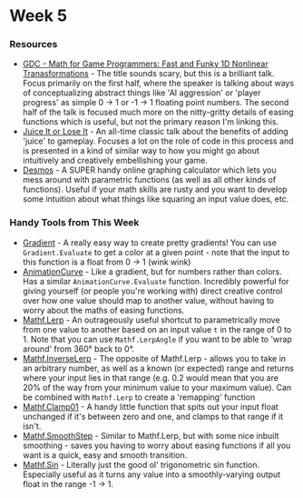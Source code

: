 # Week 5

### Resources

  * [GDC - Math for Game Programmers: Fast and Funky 1D Nonlinear Tranasformations](https://www.youtube.com/watch?v=mr5xkf6zSzk) - The title sounds scary, but this is a brilliant talk. Focus primarily on the first half, where the speaker is talking about ways of conceptualizing abstract things like 'AI aggression' or 'player progress' as simple 0 -> 1 or -1 -> 1 floating point numbers. The second half of the talk is focused much more on the nitty-gritty details of easing functions which is useful, but not the primary reason I'm linking this.
  * [Juice It or Lose It](https://www.youtube.com/watch?v=Fy0aCDmgnxg) - An all-time classic talk about the benefits of adding 'juice' to gameplay. Focuses a lot on the role of code in this process and is presented in a kind of similar way to how you might go about intuitively and creatively embellishing your game.
  * [Desmos](https://www.desmos.com/calculator) - A SUPER handy online graphing calculator which lets you mess around with parametric functions (as well as all other kinds of functions). Useful if your math skills are rusty and you want to develop some intuition about what things like squaring an input value does, etc.

### Handy Tools from This Week

  * [Gradient](https://docs.unity3d.com/ScriptReference/Gradient.html) - A really easy way to create pretty gradients! You can use `Gradient.Evaluate` to get a color at a given point - note that the input to this function is a float from 0 -> 1 (wink wink)
  * [AnimationCurve](https://docs.unity3d.com/ScriptReference/AnimationCurve.html) - Like a gradient, but for numbers rather than colors. Has a similar `AnimationCurve.Evaluate` function. Incredibly powerful for giving yourself (or people you're working with) direct creative control over how one value should map to another value, without having to worry about the maths of easing functions.
  * [Mathf.Lerp](https://docs.unity3d.com/ScriptReference/Mathf.Lerp.html) - An outrageously useful shortcut to parametrically move from one value to another based on an input value `t` in the range of 0 to 1. Note that you can use `Mathf.LerpAngle` if you want to be able to 'wrap around' from 360° back to 0°.
  * [Mathf.InverseLerp](https://docs.unity3d.com/ScriptReference/Mathf.InverseLerp.html) - The opposite of Mathf.Lerp - allows you to take in an arbitrary number, as well as a known (or expected) range and returns where your input lies in that range (e.g. 0.2 would mean that you are 20% of the way from your minimum value to your maximum value). Can be combined with `Mathf.Lerp` to create a 'remapping' function
  * [Mathf.Clamp01](https://docs.unity3d.com/ScriptReference/Mathf.Clamp01.html) - A handy little function that spits out your input float unchanged if it's between zero and one, and clamps to that range if it isn't.
  * [Mathf.SmoothStep](https://docs.unity3d.com/ScriptReference/Mathf.SmoothStep.html) - Similar to Mathf.Lerp, but with some nice inbuilt smoothing - saves you having to worry about easing functions if all you want is a quick, easy and smooth transition.
  * [Mathf.Sin](https://docs.unity3d.com/ScriptReference/Mathf.Sin.html) - Literally just the good ol' trigonometric sin function. Especially useful as it turns any value into a smoothly-varying output float in the range -1 -> 1.